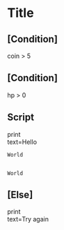 # Title

## [Condition]

coin > 5

## [Condition]

hp > 0

## Script

print\
 text=Hello


```print
World


World
```

## [Else]

print\
  text=Try again
